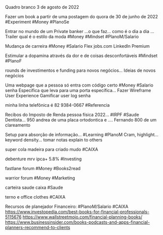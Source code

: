 Quadro branco 3 de agosto de 2022

Fazer um book a partir de uma postagem do quora de 30 de junho de 2022 #Experiment #Money #PlanoSe 

Entrar no mundo de um Private banker ...o que faz... como é o dia a dia ... Trailer qual é o estilo da moda #Money #Mindset #PlanoM/Salario 

Mudança de carreira #Money #Salario 
	Flex jobs.com
	LinkedIn Premium

Estimular a dopamina através da dor e de coisas desconfortáveis #Mindset #PlanoF

rounds de investimentos e funding para novos negócios... 
	Ideias de novos negócios

Uma webpage que a pessoa só entra com código certo #Money #Salario 
	senha Específica que leva para uma porta específica... 
	Fazer Wireframe
	User Experience
	Gamificar
		user log
		senha

minha linha telefônica é 82 9384-0667 #Referencia

Recibos do Imposto de Renda pessoa física 2022...  #IRPF #Saude 
	Dentista... 
		950 andrea de uma placa ortodontica e ....
		Fernando 800 de um clareamento

Setup para absorção de informação...  #Learning #PlanoM 
	Cram, highlight... 
	keyword density...
	tomar notas
	explain to others

super cola madeira para criado mudo #CAIXA 

debenture mrv ipca+ 5.8% #Investing 

fastlane forum #Money #Books2read 

warrior forum #Money #Marketing


carteira saude caixa #Saude 

terno e office clothes #CAIXA

Recursos de planejador Financeiro: #PlanoM/Salario #CAIXA
	https://www.investopedia.com/best-books-for-financial-professionals-5115676
	https://www.wallstreetmojo.com/financial-planning-books/
	https://www.businessinsider.com/books-podcasts-and-apps-financial-planners-recommend-to-clients

